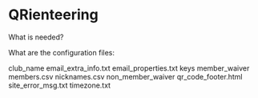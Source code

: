 # QRienteering
What is needed?

What are the configuration files:

club_name
email_extra_info.txt
email_properties.txt
keys
member_waiver
members.csv
nicknames.csv
non_member_waiver
qr_code_footer.html
site_error_msg.txt
timezone.txt
